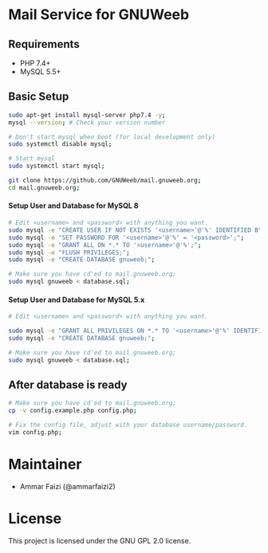 # Mail Service for GNUWeeb

## Requirements
- PHP 7.4+
- MySQL 5.5+

## Basic Setup
```sh
sudo apt-get install mysql-server php7.4 -y;
mysql --version; # Check your version number

# Don't start mysql when boot (for local development only)
sudo systemctl disable mysql;

# Start mysql
sudo systemctl start mysql;

git clone https://github.com/GNUWeeb/mail.gnuweeb.org;
cd mail.gnuweeb.org;
```

#### Setup User and Database for MySQL 8
```sh
# Edit <username> and <password> with anything you want.
sudo mysql -e "CREATE USER IF NOT EXISTS '<username>'@'%' IDENTIFIED BY '<password>';";
sudo mysql -e "SET PASSWORD FOR '<username>'@'%' = '<password>';";
sudo mysql -e "GRANT ALL ON *.* TO '<username>'@'%';";
sudo mysql -e "FLUSH PRIVILEGES;";
sudo mysql -e "CREATE DATABASE gnuweeb;";

# Make sure you have cd'ed to mail.gnuweeb.org;
sudo mysql gnuweeb < database.sql;
```


#### Setup User and Database for MySQL 5.x
```sh
# Edit <username> and <password> with anything you want.

sudo mysql -e "GRANT ALL PRIVILEGES ON *.* TO '<username>'@'%' IDENTIFIED BY '<password>';";
sudo mysql -e "CREATE DATABASE gnuweeb;";

# Make sure you have cd'ed to mail.gnuweeb.org;
sudo mysql gnuweeb < database.sql;
```

## After database is ready
```sh
# Make sure you have cd'ed to mail.gnuweeb.org;
cp -v config.example.php config.php;

# Fix the config file, adjust with your database username/password.
vim config.php;
```


# Maintainer
- Ammar Faizi (@ammarfaizi2)


# License
This project is licensed under the GNU GPL 2.0 license.
